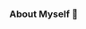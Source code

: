 ### About Myself 👋

<!--
**mtahiraslan/mtahiraslan** is a ✨ _special_ ✨ repository because its `README.md` (this file) appears on your GitHub profile.

" Hi, my name is Mehmet Tahir. I am 24 years old.
I have just finished my degree in computer engineering in Kastamonu University. 
I am dealing with data science and software development and I continue to develop projects on these topics. 
I aim to improve myself in these areas and work in a nice company.
I participated many small projects at university time and successfully completed. 
I am looking for a job that I could improve myself in software engineering. 
I attended many professional training  about this job line and i will continue to attend. 
 
-->
